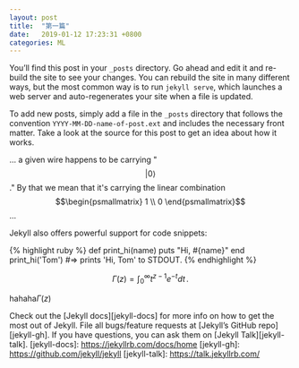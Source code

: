 ```yaml
---
layout: post
title:  "第一篇"
date:   2019-01-12 17:23:31 +0800
categories: ML
---
```

You’ll find this post in your `_posts` directory. Go ahead and edit it and re-build the site to see your changes. You can rebuild the site in many different ways, but the most common way is to run `jekyll serve`, which launches a web server and auto-regenerates your site when a file is updated.

To add new posts, simply add a file in the `_posts` directory that follows the convention `YYYY-MM-DD-name-of-post.ext` and includes the necessary front matter. Take a look at the source for this post to get an idea about how it works.

... a given wire happens to be carrying "$$\lvert 0\rangle$$."
By that we mean that it's carrying the linear combination
$$\begin{psmallmatrix} 1 \\ 0 \end{psmallmatrix}$$ ...


Jekyll also offers powerful support for code snippets:

{% highlight ruby %}
def print_hi(name)
  puts "Hi, #{name}"
end
print_hi('Tom')
#=> prints 'Hi, Tom' to STDOUT.
{% endhighlight %}


$$
\Gamma(z) = \int_0^\infty t^{z-1}e^{-t}dt\,.
$$


hahaha$\Gamma(z)$

Check out the [Jekyll docs][jekyll-docs] for more info on how to get the most out of Jekyll. File all bugs/feature requests at [Jekyll’s GitHub repo][jekyll-gh]. If you have questions, you can ask them on [Jekyll Talk][jekyll-talk].
[jekyll-docs]: https://jekyllrb.com/docs/home
[jekyll-gh]:   https://github.com/jekyll/jekyll
[jekyll-talk]: https://talk.jekyllrb.com/
